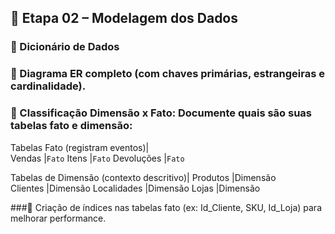 ## 🧱 Etapa 02 – Modelagem dos Dados

### 📖 Dicionário de Dados

### 📌 Diagrama ER completo (com chaves primárias, estrangeiras e cardinalidade).




### 🧭 Classificação Dimensão x Fato: Documente quais são suas tabelas fato e dimensão:

Tabelas Fato (registram eventos)|	
Vendas		|`Fato`	
Itens		|`Fato`	
Devoluções	|`Fato`

Tabelas de Dimensão (contexto descritivo)|
Produtos	|Dimensão	
Clientes	|Dimensão
Localidades	|Dimensão
Lojas		|Dimensão
	



###🔐 Criação de índices nas tabelas fato (ex: Id_Cliente, SKU, Id_Loja) para melhorar performance.